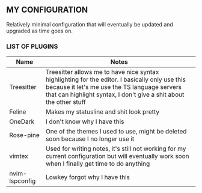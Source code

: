 ## MY CONFIGURATION

Relatively minimal configuration that will eventually be updated and upgraded as time goes on.

### LIST OF PLUGINS

| Name | Notes |
--- | ---
Treesitter | Treesitter allows me to have nice syntax highlighting for the editor. I basically only use this because it let's me use the TS language servers that can highlight syntax, I don't give a shit about the other stuff
Feline | Makes my statusline and shit look pretty
OneDark | I don't know why I have this
Rose-pine | One of the themes I used to use, might be deleted soon because I no longer use it
vimtex | Used for writing notes, it's still not working for my current configuration but will eventually work soon when I finally get time to do anything
nvim-lspconfig | Lowkey forgot why I have this







